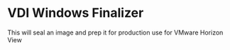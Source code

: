 # VDI Windows Finalizer
 This will seal an image and prep it for production use for VMware Horizon View
